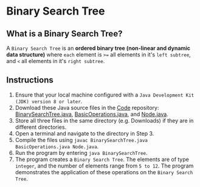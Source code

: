 # Binary Search Tree

## What is a Binary Search Tree?
A `Binary Search Tree` is an **ordered binary tree (non-linear and dynamic data structure)** where `each` element is `>=` all elements in it's `left subtree`, and `<` all elements in it's `right subtree`.

## Instructions
1. Ensure that your local machine configured with a `Java Development Kit (JDK) version 8 or later`.
2. Download these Java source files in the [Code](https://github.com/shumarb/code/tree/main) repository: [BinarySearchTree.java](https://github.com/shumarb/code/tree/main/data-structures/BinarySearchTree.java), [BasicOperations.java](https://github.com/shumarb/code/tree/main/BasicOperations.java), and [Node.java](https://github.com/shumarb/code/tree/main/data-structures/Node.java).
3. Store all three files in the same directory (e.g. Downloads) if they are in different directories.
4. Open a terminal and navigate to the directory in Step 3.
5. Compile the files using `javac BinarySearchTree.java BasicOperations.java Node.java`.
6. Run the program by entering `java BinarySearchTree`.
7. The program creates a `Binary Search Tree`. The elements are of type `integer`, and the number of elements range from `5 to 12`. The program demonstrates the application of these operations on the `Binary Search Tree`.

